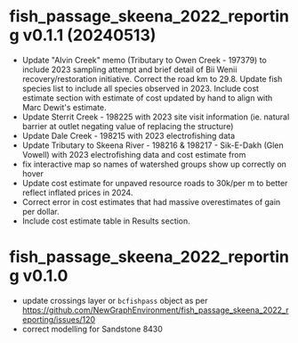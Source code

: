 # fish_passage_skeena_2022_reporting v0.1.1 (20240513)

- Update "Alvin Creek" memo (Tributary to Owen Creek - 197379) to include 2023 sampling attempt and brief detail of Bii Wenii recovery/restoration initiative.  Correct the road km to 29.8. Update fish species list to include all species observed in 2023. Include cost estimate section with estimate of cost updated by hand to align with Marc Dewit's estimate.
- Update Sterrit Creek - 198225 with 2023 site visit information (ie. natural barrier at outlet negating value of replacing the structure)
- Update Dale Creek - 198215 with 2023 electrofishing data
- Update Tributary to Skeena River - 198216 & 198217 -  Sik-E-Dakh (Glen Vowell) with 2023 electrofishing data and cost estimate
from 
- fix interactive map so names of watershed groups show up correctly on hover
- Update cost estimate for unpaved resource roads to 30k/per m to better reflect inflated prices in 2024.
- Correct error in cost estimates that had massive overestimates of gain per dollar.
- Include cost estimate table in Results section.


# fish_passage_skeena_2022_reporting v0.1.0

- update crossings layer or `bcfishpass` object as per https://github.com/NewGraphEnvironment/fish_passage_skeena_2022_reporting/issues/120
- correct modelling for Sandstone 8430
